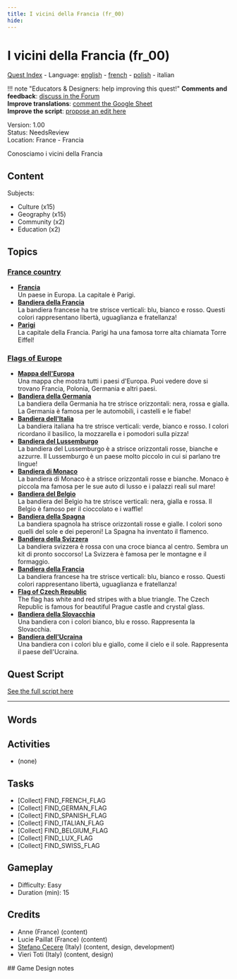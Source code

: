 ```yaml
---
title: I vicini della Francia (fr_00)
hide:
---
```


# I vicini della Francia (fr_00)
[Quest Index](./index.it.md) - Language: [english](./fr_00.md) - [french](./fr_00.fr.md) - [polish](./fr_00.pl.md) - italian

!!! note "Educators & Designers: help improving this quest!"
    **Comments and feedback**: [discuss in the Forum](https://vgwb.discourse.group/t/fr-00-the-neighbors-of-france/22)  
    **Improve translations**: [comment the Google Sheet](https://docs.google.com/spreadsheets/d/1FPFOy8CHor5ArSg57xMuPAG7WM27-ecDOiU-OmtHgjw/edit?gid=1044148815#gid=1044148815)  
    **Improve the script**: [propose an edit here](https://github.com/vgwb/Antura/blob/main/Assets/_discover/_quests/FR_00%20Geo%20France/FR_00%20Geo%20France%20-%20Yarn%20Script.yarn)  

Version: 1.00  
Status: NeedsReview  
Location: France - Francia

Conosciamo i vicini della Francia

## Content
Subjects: 

  - Culture (x15)
  - Geography (x15)
  - Community (x2)
  - Education (x2)

## Topics
### [France country](../topics/index.md#france)

  - **[Francia](../cards/index.md#country_france)**  
    Un paese in Europa. La capitale è Parigi.  
  - **[Bandiera della Francia](../cards/index.md#flag_france)**  
    La bandiera francese ha tre strisce verticali: blu, bianco e rosso. Questi colori rappresentano libertà, uguaglianza e fratellanza!  
  - **[Parigi](../cards/index.md#capital_paris)**  
    La capitale della Francia. Parigi ha una famosa torre alta chiamata Torre Eiffel!  
### [Flags of Europe](../topics/index.md#flags_euroe)

  - **[Mappa dell'Europa](../cards/index.md#concept_europe_map)**  
    Una mappa che mostra tutti i paesi d'Europa. Puoi vedere dove si trovano Francia, Polonia, Germania e altri paesi.  
  - **[Bandiera della Germania](../cards/index.md#flag_germany)**  
    La bandiera della Germania ha tre strisce orizzontali: nera, rossa e gialla. La Germania è famosa per le automobili, i castelli e le fiabe!  
  - **[Bandiera dell'Italia](../cards/index.md#flag_italy)**  
    La bandiera italiana ha tre strisce verticali: verde, bianco e rosso. I colori ricordano il basilico, la mozzarella e i pomodori sulla pizza!  
  - **[Bandiera del Lussemburgo](../cards/index.md#flag_luxembourg)**  
    La bandiera del Lussemburgo è a strisce orizzontali rosse, bianche e azzurre. Il Lussemburgo è un paese molto piccolo in cui si parlano tre lingue!  
  - **[Bandiera di Monaco](../cards/index.md#flag_monaco)**  
    La bandiera di Monaco è a strisce orizzontali rosse e bianche. Monaco è piccola ma famosa per le sue auto di lusso e i palazzi reali sul mare!  
  - **[Bandiera del Belgio](../cards/index.md#flag_belgium)**  
    La bandiera del Belgio ha tre strisce verticali: nera, gialla e rossa. Il Belgio è famoso per il cioccolato e i waffle!  
  - **[Bandiera della Spagna](../cards/index.md#flag_spain)**  
    La bandiera spagnola ha strisce orizzontali rosse e gialle. I colori sono quelli del sole e dei peperoni! La Spagna ha inventato il flamenco.  
  - **[Bandiera della Svizzera](../cards/index.md#flag_switzerland)**  
    La bandiera svizzera è rossa con una croce bianca al centro. Sembra un kit di pronto soccorso! La Svizzera è famosa per le montagne e il formaggio.  
  - **[Bandiera della Francia](../cards/index.md#flag_france)**  
    La bandiera francese ha tre strisce verticali: blu, bianco e rosso. Questi colori rappresentano libertà, uguaglianza e fratellanza!  
  - **[Flag of Czech Republic](../cards/index.md#flag_czech_republic)**  
    The flag has white and red stripes with a blue triangle. The Czech Republic is famous for beautiful Prague castle and crystal glass.  
  - **[Bandiera della Slovacchia](../cards/index.md#flag_slovakia)**  
    Una bandiera con i colori bianco, blu e rosso. Rappresenta la Slovacchia.  
  - **[Bandiera dell'Ucraina](../cards/index.md#flag_ukraine)**  
    Una bandiera con i colori blu e giallo, come il cielo e il sole. Rappresenta il paese dell'Ucraina.  

## Quest Script

[See the full script here](./fr_00-script.it.md)

---

## Words
## Activities
- (none)

## Tasks
- [Collect] FIND_FRENCH_FLAG
- [Collect] FIND_GERMAN_FLAG
- [Collect] FIND_SPANISH_FLAG
- [Collect] FIND_ITALIAN_FLAG
- [Collect] FIND_BELGIUM_FLAG
- [Collect] FIND_LUX_FLAG
- [Collect] FIND_SWISS_FLAG
## Gameplay
- Difficulty: Easy
- Duration (min): 15
## Credits
- Anne (France) (content)
- Lucie Paillat (France) (content)
- [Stefano Cecere](https://stefanocecere.com) (Italy) (content, design, development)
- Vieri Toti (Italy) (content, design)

## Game Design notes


